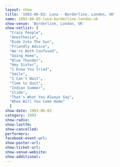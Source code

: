 ```yaml
---
layout: show
title: '1993-06-03: Luna - Borderline, London, UK'
name: 1993-06-03-luna-borderline-london-uk
show-venue: 'Borderline, London, UK'
show-setlist: [
  "Crazy People",
  "Anesthesia",
  "Ride Into The Sun",
  "Friendly Advice",
  "We're Both Confused",
  "Going Home",
  "Blue Thunder",
  "Hey Sister",
  "I Know You Tried",
  "Smile",
  "I Can't Wait",
  "Time to Quit",
  "Indian Summer",
  "Slide",
  "That's What You Always Say",
  "When Will You Come Home"
  ]
show-date: 1993-06-03
category: 1993
show-radio: 
show-lastfm: 
show-cancelled: 
performers: 
facebook-event-url: 
show-poster-url: 
show-ticket-url: 
show-venue-website: 
show-additional: 
---
```


